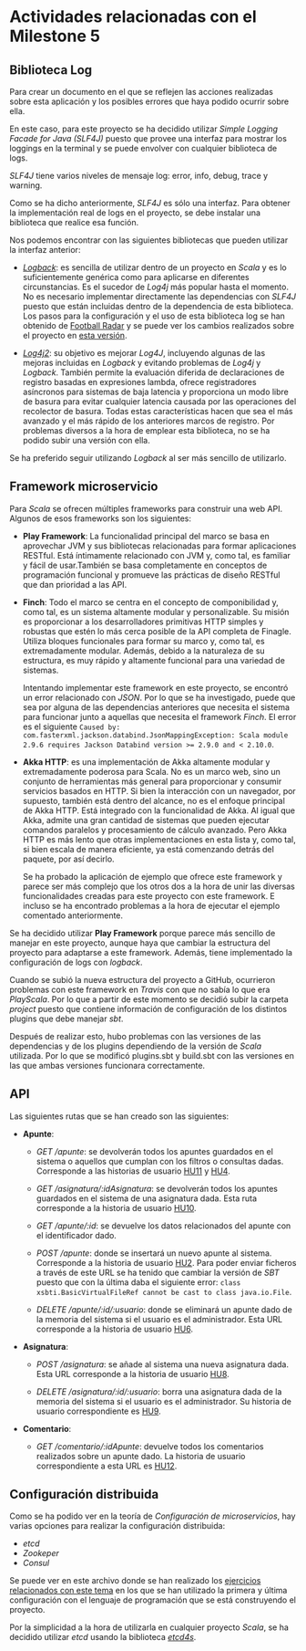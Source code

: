 # Actividades relacionadas con el Milestone 5

## Biblioteca Log

Para crear un documento en el que se reflejen las acciones realizadas sobre esta aplicación y los posibles errores que haya podido ocurrir sobre ella.

En este caso, para este proyecto se ha decidido utilizar *Simple Logging Facade for Java (SLF4J)* puesto que provee una interfaz para mostrar los loggings en la terminal y se puede envolver con cualquier biblioteca de logs.

*SLF4J* tiene varios niveles de mensaje log: error, info, debug, trace y warning.

Como se ha dicho anteriormente, *SLF4J* es sólo una interfaz. Para obtener la implementación real de logs en el proyecto, se debe instalar una biblioteca que realice esa función. 

Nos podemos encontrar con las siguientes bibliotecas que pueden utilizar la interfaz anterior: 

* [*Logback*](https://logback.qos.ch/): es sencilla de utilizar dentro de un proyecto en *Scala* y es lo suficientemente genérica como para aplicarse en diferentes circunstancias. Es el sucedor de *Log4j* más popular hasta el momento. No es necesario implementar directamente las dependencias con *SLF4J* puesto que están incluidas dentro de la dependencia de esta biblioteca. Los pasos para la configuración y el uso de esta biblioteca log se han obtenido de [Football Radar](https://engineering.footballradar.com/introduction-to-logging-in-scala/) y se puede ver los cambios realizados sobre el proyecto en [esta versión](https://github.com/mjls130598/SharingNotes/commit/9b130b9c4477be18fd8340af6b2535e82dbc8cda).

* [*Log4j2*](https://logging.apache.org/log4j/2.x/): su objetivo es mejorar *Log4J*, incluyendo algunas de las mejoras incluidas en *Logback* y evitando problemas de *Log4j* y *Logback*. También permite la evaluación diferida de declaraciones de registro basadas en expresiones lambda, ofrece registradores asíncronos para sistemas de baja latencia y proporciona un modo libre de basura para evitar cualquier latencia causada por las operaciones del recolector de basura. Todas estas características hacen que sea el más avanzado y el más rápido de los anteriores marcos de registro. Por problemas diversos a la hora de emplear esta biblioteca, no se ha podido subir una versión con ella.

Se ha preferido seguir utilizando *Logback* al ser más sencillo de utilizarlo.

## Framework microservicio

Para *Scala* se ofrecen múltiples frameworks para construir una web API. Algunos de esos frameworks son los siguientes:

* **Play Framework**: La funcionalidad principal del marco se basa en aprovechar JVM y sus bibliotecas relacionadas para formar aplicaciones RESTful. Está íntimamente relacionado con JVM y, como tal, es familiar y fácil de usar.También se basa completamente en conceptos de programación funcional y promueve las prácticas de diseño RESTful que dan prioridad a las API.

* **Finch**: Todo el marco se centra en el concepto de componibilidad y, como tal, es un sistema altamente modular y personalizable. Su misión es proporcionar a los desarrolladores primitivas HTTP simples y robustas que estén lo más cerca posible de la API completa de Finagle. Utiliza bloques funcionales para formar su marco y, como tal, es extremadamente modular. Además, debido a la naturaleza de su estructura, es muy rápido y altamente funcional para una variedad de sistemas.

    Intentando implementar este framework en este proyecto, se encontró un error relacionado con *JSON*. Por lo que se ha investigado, puede que sea por alguna de las dependencias anteriores que necesita el sistema para funcionar junto a aquellas que necesita el framework *Finch*. El error es el siguiente `Caused by: com.fasterxml.jackson.databind.JsonMappingException: Scala module 2.9.6 requires Jackson Databind version >= 2.9.0 and < 2.10.0`.

* **Akka HTTP**: es una implementación de Akka altamente modular y extremadamente poderosa para Scala. No es un marco web, sino un conjunto de herramientas más general para proporcionar y consumir servicios basados ​​en HTTP. Si bien la interacción con un navegador, por supuesto, también está dentro del alcance, no es el enfoque principal de Akka HTTP. Está integrado con la funcionalidad de Akka. Al igual que Akka, admite una gran cantidad de sistemas que pueden ejecutar comandos paralelos y procesamiento de cálculo avanzado. Pero Akka HTTP es más lento que otras implementaciones en esta lista y, como tal, si bien escala de manera eficiente, ya está comenzando detrás del paquete, por así decirlo.

    Se ha probado la aplicación de ejemplo que ofrece este framework y parece ser más complejo que los otros dos a la hora de unir las diversas funcionalidades creadas para este proyecto con este framework. E incluso se ha encontrado problemas a la hora de ejecutar el ejemplo comentado anteriormente.

Se ha decidido utilizar **Play Framework** porque parece más sencillo de manejar en este proyecto, aunque haya que cambiar la estructura del proyecto para adaptarse a este framework. Además, tiene implementado la configuración de logs con *logback*.

Cuando se subió la nueva estructura del proyecto a GitHub, ocurrieron problemas con este framework en *Travis* con que no sabía lo que era *PlayScala*. Por lo que a partir de este momento se decidió subir la carpeta *project* puesto que contiene información de configuración de los distintos plugins que debe manejar *sbt*.

Después de realizar esto, hubo problemas con las versiones de las dependencias y de los plugins dependiendo de la versión de *Scala* utilizada. Por lo que se modificó plugins.sbt y build.sbt con las versiones en las que ambas versiones funcionara correctamente.

## API

Las siguientes rutas que se han creado son las siguientes:

* **Apunte**:

    * *GET /apunte*: se devolverán todos los apuntes guardados en el sistema o aquellos que cumplan con los filtros o consultas dadas. Corresponde a las historias de usuario [HU11](https://github.com/mjls130598/SharingNotes/issues/30) y [HU4](https://github.com/mjls130598/SharingNotes/issues/14).
    
    * *GET /asignatura/:idAsignatura*: se devolverán todos los apuntes guardados en el sistema de una asignatura dada. Esta ruta corresponde a la historia de usuario [HU10](https://github.com/mjls130598/SharingNotes/issues/24).

    * *GET /apunte/:id*: se devuelve los datos relacionados del apunte con el identificador dado.

    * *POST /apunte*: donde se insertará un nuevo apunte al sistema. Corresponde a la historia de usuario [HU2](https://github.com/mjls130598/SharingNotes/issues/12). Para poder enviar ficheros a través de este URL se ha tenido que cambiar la versión de *SBT* puesto que con la última daba el siguiente error: `class xsbti.BasicVirtualFileRef cannot be cast to class java.io.File`.

    * *DELETE /apunte/:id/:usuario*: donde se eliminará un apunte dado de la memoria del sistema si el usuario es el administrador. Esta URL corresponde a la historia de usuario [HU6](https://github.com/mjls130598/SharingNotes/issues/16).

* **Asignatura**:

    * *POST /asignatura*: se añade al sistema una nueva asignatura dada. Esta URL corresponde a la historia de usuario [HU8](https://github.com/mjls130598/SharingNotes/issues/18).

    * *DELETE /asignatura/:id/:usuario*: borra una asignatura dada de la memoria del sistema si el usuario es el administrador. Su historia de usuario correspondiente es [HU9](https://github.com/mjls130598/SharingNotes/issues/19).

* **Comentario**:

    * *GET /comentario/:idApunte*: devuelve todos los comentarios realizados sobre un apunte dado. La historia de usuario correspondiente a esta URL es [HU12](https://github.com/mjls130598/SharingNotes/issues/31).

## Configuración distribuida

Como se ha podido ver en la teoría de *Configuración de microservicios*, hay varias opciones para realizar la configuración distribuida:

* *etcd*
* *Zookeper*
* *Consul*

Se puede ver en este archivo donde se han realizado los [ejercicios relacionados con este tema](https://github.com/mjls130598/CC-ejercicios/blob/master/ej_tema7.md) en los que se han utilizado la primera y última configuración con el lenguaje de programación que se está construyendo el proyecto.

Por la simplicidad a la hora de utilizarla en cualquier proyecto *Scala*, se ha decidido utilizar *etcd* usando la biblioteca [*etcd4s*](https://github.com/mingchuno/etcd4s).